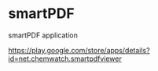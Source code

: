 smartPDF
========

smartPDF application

https://play.google.com/store/apps/details?id=net.chemwatch.smartpdfviewer
